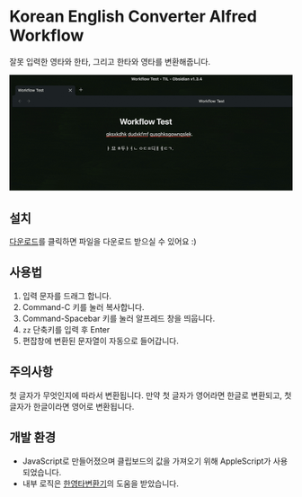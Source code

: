# Korean English Converter Alfred Workflow

잘못 입력한 영타와 한타, 그리고 한타와 영타를 변환해줍니다.

![converter](/converter.gif)

## 설치

[다운로드](https://github.com/pozafly/alfred-korean-english-converter/raw/main/src/Korean-English-Converter.alfredworkflow)를 클릭하면 파일을 다운로드 받으실 수 있어요 :)

## 사용법

1. 입력 문자를 드래그 합니다.
2. Command-C 키를 눌러 복사합니다.
3. Command-Spacebar 키를 눌러 알프레드 창을 띄웁니다.
4. `zz` 단축키를 입력 후 Enter
5. 편잡창에 변환된 문자열이 자동으로 들어갑니다.

## 주의사항

첫 글자가 무엇인지에 따라서 변환됩니다. 만약 첫 글자가 영어라면 한글로 변환되고, 첫 글자가 한글이라면 영어로 변환됩니다.

## 개발 환경

- JavaScript로 만들어졌으며 클립보드의 값을 가져오기 위해 AppleScript가 사용되었습니다.
- 내부 로직은 [한영타변환기](https://theyt.net/wiki/%ED%95%9C%EC%98%81%ED%83%80%EB%B3%80%ED%99%98%EA%B8%B0)의 도움을 받았습니다.
